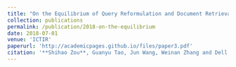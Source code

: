 ```yaml
---
title: "On the Equilibrium of Query Reformulation and Document Retrieval"
collection: publications
permalink: /publication/2018-on-the-equilibrium
date: 2018-07-01
venue: 'ICTIR'
paperurl: 'http://academicpages.github.io/files/paper3.pdf'
citation: '**Shihao Zou**, Guanyu Tao, Jun Wang, Weinan Zhang and Dell Zhang, "On the Equilibrium of Query Reformulation and Document Retrieval," ACM SIGIR International Conference on the Theory of Information Retrieval (ICTIR'18), accpeted.'
---
```

